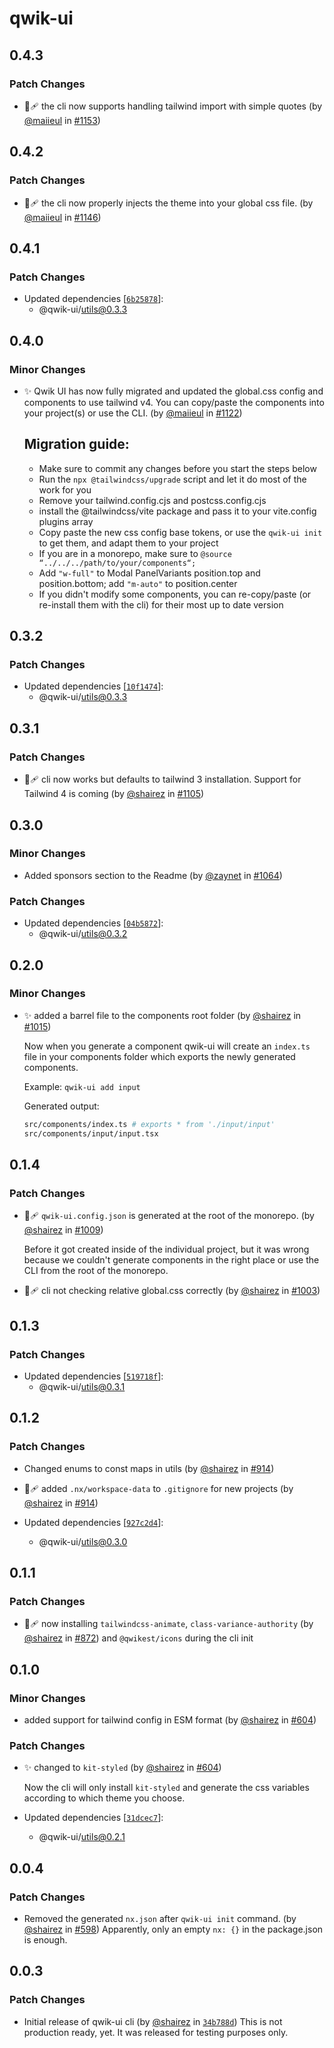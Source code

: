 # qwik-ui

## 0.4.3

### Patch Changes

- 🐞🩹 the cli now supports handling tailwind import with simple quotes (by [@maiieul](https://github.com/maiieul) in [#1153](https://github.com/qwikifiers/qwik-ui/pull/1153))

## 0.4.2

### Patch Changes

- 🐞🩹 the cli now properly injects the theme into your global css file. (by [@maiieul](https://github.com/maiieul) in [#1146](https://github.com/qwikifiers/qwik-ui/pull/1146))

## 0.4.1

### Patch Changes

- Updated dependencies [[`6b25878`](https://github.com/qwikifiers/qwik-ui/commit/6b25878e1f40ce83044c7ed3e7baef83300718de)]:
  - @qwik-ui/utils@0.3.3

## 0.4.0

### Minor Changes

- ✨ Qwik UI has now fully migrated and updated the global.css config and components to use tailwind v4. You can copy/paste the components into your project(s) or use the CLI. (by [@maiieul](https://github.com/maiieul) in [#1122](https://github.com/qwikifiers/qwik-ui/pull/1122))

  ## Migration guide:
  - Make sure to commit any changes before you start the steps below
  - Run the `npx @tailwindcss/upgrade` script and let it do most of the work for you
  - Remove your tailwind.config.cjs and postcss.config.cjs
  - install the @tailwindcss/vite package and pass it to your vite.config plugins array
  - Copy paste the new css config base tokens, or use the `qwik-ui init` to get them, and adapt them to your project
  - If you are in a monorepo, make sure to `@source “../../../path/to/your/components“;`
  - Add `"w-full"` to Modal PanelVariants position.top and position.bottom; add `"m-auto"` to position.center
  - If you didn't modify some components, you can re-copy/paste (or re-install them with the cli) for their most up to date version

## 0.3.2

### Patch Changes

- Updated dependencies [[`10f1474`](https://github.com/qwikifiers/qwik-ui/commit/10f1474e3d239c0e3d0ffe2b19f7d965e31ff677)]:
  - @qwik-ui/utils@0.3.3

## 0.3.1

### Patch Changes

- 🐞🩹 cli now works but defaults to tailwind 3 installation. Support for Tailwind 4 is coming (by [@shairez](https://github.com/shairez) in [#1105](https://github.com/qwikifiers/qwik-ui/pull/1105))

## 0.3.0

### Minor Changes

- Added sponsors section to the Readme (by [@zaynet](https://github.com/zaynet) in [#1064](https://github.com/qwikifiers/qwik-ui/pull/1064))

### Patch Changes

- Updated dependencies [[`04b5872`](https://github.com/qwikifiers/qwik-ui/commit/04b58726b0bf798c7735f54924467b19e7d6b6e9)]:
  - @qwik-ui/utils@0.3.2

## 0.2.0

### Minor Changes

- ✨ added a barrel file to the components root folder (by [@shairez](https://github.com/shairez) in [#1015](https://github.com/qwikifiers/qwik-ui/pull/1015))

  Now when you generate a component qwik-ui will create an `index.ts` file in your components folder which exports the newly generated components.

  Example: `qwik-ui add input`

  Generated output:

  ```bash
  src/components/index.ts # exports * from './input/input'
  src/components/input/input.tsx
  ```

## 0.1.4

### Patch Changes

- 🐞🩹 `qwik-ui.config.json` is generated at the root of the monorepo. (by [@shairez](https://github.com/shairez) in [#1009](https://github.com/qwikifiers/qwik-ui/pull/1009))

  Before it got created inside of the individual project, but it was wrong because we couldn't generate components in the right place or use the CLI from the root of the monorepo.

- 🐞🩹 cli not checking relative global.css correctly (by [@shairez](https://github.com/shairez) in [#1003](https://github.com/qwikifiers/qwik-ui/pull/1003))

## 0.1.3

### Patch Changes

- Updated dependencies [[`519718f`](https://github.com/qwikifiers/qwik-ui/commit/519718f159b051a4858990b059dad89dc5b1ba13)]:
  - @qwik-ui/utils@0.3.1

## 0.1.2

### Patch Changes

- Changed enums to const maps in utils (by [@shairez](https://github.com/shairez) in [#914](https://github.com/qwikifiers/qwik-ui/pull/914))

- 🐞🩹 added `.nx/workspace-data` to `.gitignore` for new projects (by [@shairez](https://github.com/shairez) in [#914](https://github.com/qwikifiers/qwik-ui/pull/914))

- Updated dependencies [[`927c2d4`](https://github.com/qwikifiers/qwik-ui/commit/927c2d4117ffe9c07fc0c75b9df412d5662ad6c1)]:
  - @qwik-ui/utils@0.3.0

## 0.1.1

### Patch Changes

- 🐞🩹 now installing `tailwindcss-animate`, `class-variance-authority` (by [@shairez](https://github.com/shairez) in [#872](https://github.com/qwikifiers/qwik-ui/pull/872))
  and `@qwikest/icons` during the cli init

## 0.1.0

### Minor Changes

- added support for tailwind config in ESM format (by [@shairez](https://github.com/shairez) in [#604](https://github.com/qwikifiers/qwik-ui/pull/604))

### Patch Changes

- ✨ changed to `kit-styled` (by [@shairez](https://github.com/shairez) in [#604](https://github.com/qwikifiers/qwik-ui/pull/604))

  Now the cli will only install `kit-styled` and generate the css variables according to which theme you choose.

- Updated dependencies [[`31dcec7`](https://github.com/qwikifiers/qwik-ui/commit/31dcec7ce266b3840f79a57ce303e1b71d6fab02)]:
  - @qwik-ui/utils@0.2.1

## 0.0.4

### Patch Changes

- Removed the generated `nx.json` after `qwik-ui init` command. (by [@shairez](https://github.com/shairez) in [#598](https://github.com/qwikifiers/qwik-ui/pull/598))
  Apparently, only an empty `nx: {}` in the package.json is enough.

## 0.0.3

### Patch Changes

- Initial release of qwik-ui cli (by [@shairez](https://github.com/shairez) in [`34b788d`](https://github.com/qwikifiers/qwik-ui/commit/34b788d4ac30f4c4439c52066bdd259535b4efdb))
  This is not production ready, yet. It was released for testing purposes only.
